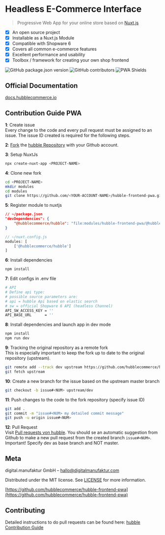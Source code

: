 # Headless E-Commerce Interface
> Progressive Web App for your online store based on [Nuxt.js](https://nuxtjs.org/)

- [x] An open source project
- [x] Installable as a Nuxt.js Module
- [x] Compatible with Shopware 6
- [x] Covers all common e-commerce features
- [x] Excellent performance and usability
- [x] Toolbox / framework for creating your own shop frontend

![GitHub package.json version](https://img.shields.io/npm/dm/@hubblecommerce/hubble)
![GitHub contributors](https://img.shields.io/github/contributors/hubblecommerce/hubble-frontend-pwa)
![PWA Shields](https://www.pwa-shields.com/1.0.0/series/classic/solid/gray.svg)

## Official Documentation

[docs.hubblecommerce.io](https://docs.hubblecommerce.io/)

## Contribution Guide PWA

**1**: Create issue <br>
Every change to the code and every pull request must be assigned to an issue.
The issue ID created is required for the following steps.

**2**: [Fork](https://docs.github.com/en/free-pro-team@latest/github/getting-started-with-github/fork-a-repo)
the [hubble Repository](https://github.com/hubblecommerce/hubble-frontend-pwa) with your Github account.

**3**: Setup NuxtJs
``` bash
npx create-nuxt-app <PROJECT-NAME>
```

**4**: Clone new fork
``` bash
cd <PROJECT-NAME>
mkdir modules
cd modules
git clone https://github.com/<YOUR-ACCOUNT-NAME>/hubble-frontend-pwa.git
```

**5**: Register module to nuxtjs
``` json
// ~/package.json
"devDependencies": { 
    "@hubblecommerce/hubble": "file:modules/hubble-frontend-pwa/@hubblecommerce/hubble"
}
```

``` js
// ~/nuxt.config.js
modules: [
    ['@hubblecommerce/hubble']
]
```

**6**: Install dependencies
``` bash
npm install
```

**7**: Edit configs in .env file
```sh
# API
# Define api type:
# possible source parameters are:
# api = hubble Api based on elastic search
# sw = official Shopware 6 API (headless Channel)
API_SW_ACCESS_KEY = ''
API_BASE_URL      = ''
```

**8**: Install dependencies and launch app in dev mode 
``` bash
npm install
npm run dev
```

**9**: Tracking the original repository as a remote fork <br>
This is especially important to keep the fork up to date to the original repository (upstream).
 ``` bash
git remote add --track dev upstream https://github.com/hubblecommerce/hubble-frontend-pwa.git
git fetch upstream
 ```

**10**: Create a new branch for the issue based on the upstream master branch
``` bash
git checkout -b issue#<NUM> upstream/dev
```

**11**: Push changes to the code to the fork repository (specify issue ID)
``` bash
git add .
git commit -m "issue#<NUM> my detailed commit message"
git push -u origin issue#<NUM>
```

**12**: Pull Request <br>
Visit [Pull requests von hubble](https://github.com/hubblecommerce/hubble-frontend-pwa/pulls).
You should se an automatic suggestion from Github to make a new pull request from the created branch `issue#<NUM>`. <br>
Important! Specify dev as base branch and NOT master.

## Meta

digital.manufaktur GmbH – hallo@digitalmanufaktur.com

Distributed under the MIT license. See [LICENSE](https://github.com/hubblecommerce/hubble-frontend-pwa/blob/master/LICENSE.txt) for more information.

[https://github.com/hubblecommerce/hubble-frontend-pwa](https://github.com/hubblecommerce/hubble-frontend-pwa)

## Contributing

Detailed instructions to do pull requests can be found here:
[hubble Contribution Guide](https://docs.hubblecommerce.io/pwa/contribution/contributionpwa.html)

